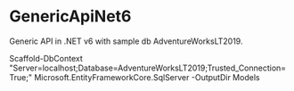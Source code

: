 # GenericApiNet6

Generic API in .NET v6 with sample db AdventureWorksLT2019.

Scaffold-DbContext "Server=localhost;Database=AdventureWorksLT2019;Trusted_Connection=True;" Microsoft.EntityFrameworkCore.SqlServer -OutputDir Models